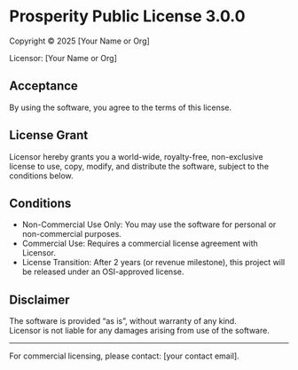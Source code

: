 # Prosperity Public License 3.0.0

Copyright © 2025 [Your Name or Org]

Licensor: [Your Name or Org]

## Acceptance
By using the software, you agree to the terms of this license.

## License Grant
Licensor hereby grants you a world-wide, royalty-free, non-exclusive license
to use, copy, modify, and distribute the software, subject to the conditions below.

## Conditions
- Non-Commercial Use Only: You may use the software for personal or non-commercial purposes.
- Commercial Use: Requires a commercial license agreement with Licensor.
- License Transition: After 2 years (or revenue milestone), this project will be released under an OSI-approved license.

## Disclaimer
The software is provided “as is”, without warranty of any kind.  
Licensor is not liable for any damages arising from use of the software.

---

For commercial licensing, please contact: [your contact email].
